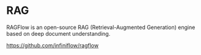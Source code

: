 # RAG

RAGFlow is an open-source RAG (Retrieval-Augmented Generation) engine based on deep document understanding.

https://github.com/infiniflow/ragflow